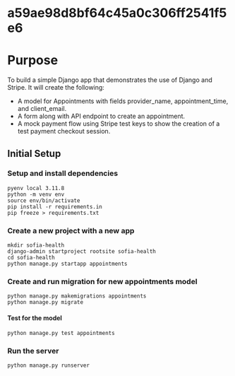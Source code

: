 # a59ae98d8bf64c45a0c306ff2541f5e6
# Purpose
To build a simple Django app that demonstrates the use of Django and Stripe.
It will create the following:
 - A model for Appointments with fields provider_name, appointment_time, and client_email.
 - A form along with API endpoint to create an appointment.
 - A mock payment flow using Stripe test keys to show the creation of a test payment checkout session.

##  Initial Setup
### Setup and install dependencies
```
pyenv local 3.11.8
python -m venv env
source env/bin/activate
pip install -r requirements.in
pip freeze > requirements.txt
```

### Create a new project with a new app
```
mkdir sofia-health
django-admin startproject rootsite sofia-health
cd sofia-health
python manage.py startapp appointments
```

### Create and run migration for new appointments model
```
python manage.py makemigrations appointments
python manage.py migrate
```

#### Test for the model
```
python manage.py test appointments
```

### Run the server
```
python manage.py runserver
```
